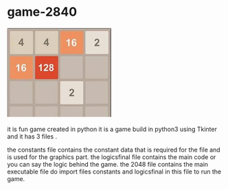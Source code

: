 # game-2840
![game immage](2048.JPG)

it is fun game created in  python
it is a game build in python3 using Tkinter and it has 3 files .

the constants file contains the constant data that is required for the file and is used for the graphics part.
the logicsfinal file contains the main code or you can say the logic behind the game.
the 2048 file contains the main executable file do import files constants and logicsfinal in this file to run the game.

